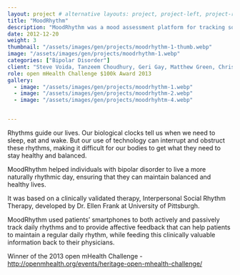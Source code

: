 ```yaml
---
layout: project # alternative layouts: project, project-left, project-right, project-top
title: "MoodRhythm"
description: "MoodRhythm was a mood assessment platform for tracking social rhythms and behaviour of people with bipolar disorder."
date: 2012-12-20
weight: 3
thumbnail: "/assets/images/gen/projects/moodrhythm-1-thumb.webp"
image: "/assets/images/gen/projects/moodrhythm-1.webp"
categories: ["Bipolar Disorder"]
client: "Steve Voida, Tanzeem Choudhury, Geri Gay, Matthew Green, Chrissie Chi, Mashfiqui Rabbi, Saeed Abdullah"
role: open mHealth Challenge $100k Award 2013
gallery:
  - image: "/assets/images/gen/projects/moodrhythm-1.webp"
  - image: "/assets/images/gen/projects/moodrhythm-2.webp"
  - image: "/assets/images/gen/projects/moodrhyhtm-4.webp"


---
```


Rhythms guide our lives. Our biological clocks tell us when we need to sleep, eat and wake. But our use of technology can interrupt and obstruct these rhythms, making it difficult for our bodies to get what they need to stay healthy and balanced. 

MoodRhythm helped individuals with bipolar disorder to live a more naturally rhythmic day, ensuring that they can maintain balanced and healthy lives. 

It was based on a clinically validated therapy, Interpersonal Social Rhythm Therapy, developed by Dr. Ellen Frank at University of Pittsburgh. 

MoodRhythm used patients’ smartphones to both actively and passively track daily rhythms and to provide affective feedback that can help patients to maintain a regular daily rhythm, while feeding this clinically valuable information back to their physicians.

Winner of the 2013 open mHealth Challenge - http://openmhealth.org/events/heritage-open-mhealth-challenge/


